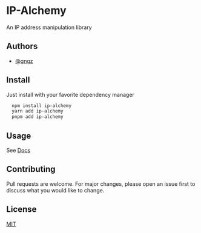 # IP-Alchemy

An IP address manipulation library

## Authors

- [@gngz](https://www.github.com/gngz)

## Install

Just install with your favorite dependency manager

```bash
  npm install ip-alchemy
  yarn add ip-alchemy
  pnpm add ip-alchemy
```

## Usage

See [Docs]("docs/README.md")

## Contributing

Pull requests are welcome. For major changes, please open an issue first
to discuss what you would like to change.

## License

[MIT](./LICENSE.md)
